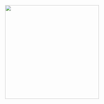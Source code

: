 <div id="header" align="center">
  <img src="https://media.giphy.com/media/4cjRNnP4dpMis/giphy.gif" width="300"/>
</div>

<!--
**kavakai/kavakai** is a ✨ _special_ ✨ repository because its `README.md` (this file) appears on your GitHub profile.

Here are some ideas to get you started:

- 🔭 I’m currently working on ...
- 🌱 I’m currently learning ...
- 👯 I’m looking to collaborate on ...
- 🤔 I’m looking for help with ...
- 💬 Ask me about ...
- 📫 How to reach me: ...
- 😄 Pronouns: ...
- ⚡ Fun fact: ...
-->

